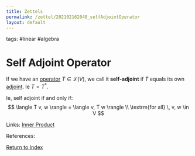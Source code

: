 ```yaml
---
title: Zettels
permalink: /zettel/202102162040_selfAdjointOperator
layout: default
---
```

tags: #linear #algebra

# Self Adjoint Operator

If we have an [operator](202102082104_operatorDefinition) $T \in \mathcal{L}(V)$, we call it **self-adjoint** 
if $T$ equals its own [adjoint](202102161843_adjointDefinition). Ie $T = T^*$.

Ie, self adjoint if and only if:
$$
\langle T v, w \rangle = \langle v, T w \rangle \\
\textrm{for all} \, v, w \in V
$$

Links: [Inner Product](202102141654_innerProductDefinition) 

References: 

[Return to Index](index)
